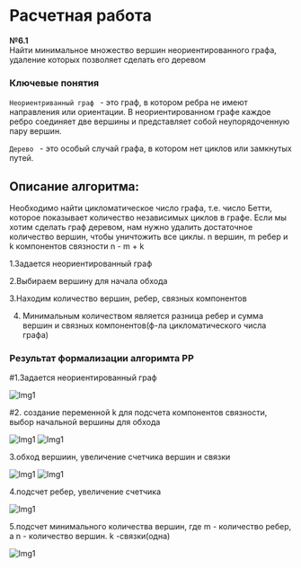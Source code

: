 # Расчетная работа

**№6.1**  
Найти минимальное множество вершин неориентированного графа, удаление которых позволяет сделать его деревом

### Ключевые понятия

`Неориентриванный граф ` - это граф, в котором ребра не имеют направления или ориентации. В неориентированном графе каждое ребро соединяет две вершины и представляет собой неупорядоченную пару вершин.

`Дерево ` - это особый случай графа, в котором нет циклов или замкнутых путей.

## Описание алгоритма:
Необходимо найти цикломатическое число графа, т.е. число Бетти, которое показывает количество независимых циклов в графе. Если мы хотим сделать граф деревом, нам нужно удалить достаточное количество вершин, чтобы уничтожить все циклы.
n вершин, m ребер и k компонентов связности
n - m + k

1.Задается неориентированный граф

2.Выбираем вершину для начала обхода

3.Находим количество вершин, ребер, связных компонентов

4. Минимальным количеством является разница ребер и сумма вершин и связных компонентов(ф-ла цикломатического числа графа)

   
### Результат формализации алгоримта РР

#1.Задается неориентированный граф

![Img1](https://github.com/iis-32170x/RPIIS/blob/%D0%A5%D0%BE%D0%B4%D0%BE%D1%81%D0%BE%D0%B2_%D0%A2/SEM2/g1.jpg)

#2. создание переменной k для подсчета компонентов связности, выбор начальной вершины для обхода

![Img1](https://github.com/iis-32170x/RPIIS/blob/%D0%A5%D0%BE%D0%B4%D0%BE%D1%81%D0%BE%D0%B2_%D0%A2/SEM2/g2.jpg)
![Img1](https://github.com/iis-32170x/RPIIS/blob/%D0%A5%D0%BE%D0%B4%D0%BE%D1%81%D0%BE%D0%B2_%D0%A2/SEM2/g3.jpg)

3.обход вершиин, увеличение счетчика вершин и связки

![Img1](https://github.com/iis-32170x/RPIIS/blob/%D0%A5%D0%BE%D0%B4%D0%BE%D1%81%D0%BE%D0%B2_%D0%A2/SEM2/g7.jpg)
![Img1](https://github.com/iis-32170x/RPIIS/blob/%D0%A5%D0%BE%D0%B4%D0%BE%D1%81%D0%BE%D0%B2_%D0%A2/SEM2/g6.jpg)


4.подсчет ребер, увеличение счетчика

![Img1](https://github.com/iis-32170x/RPIIS/blob/%D0%A5%D0%BE%D0%B4%D0%BE%D1%81%D0%BE%D0%B2_%D0%A2/SEM2/g8.jpg)


5.подсчет минимального количества вершин, где m - количество ребер, а n - количество вершин. k -связки(одна)

![Img1](https://github.com/iis-32170x/RPIIS/blob/%D0%A5%D0%BE%D0%B4%D0%BE%D1%81%D0%BE%D0%B2_%D0%A2/SEM2/g8.jpg)
